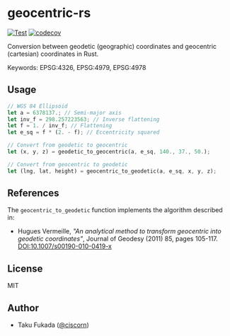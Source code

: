 # geocentric-rs

[![Test](https://github.com/MIERUNE/geocentric-rs/actions/workflows/Test.yml/badge.svg)](https://github.com/MIERUNE/geocentric-rs/actions/workflows/Test.yml)
[![codecov](https://codecov.io/gh/MIERUNE/geocentric-rs/graph/badge.svg?token=zWu8h2egPG)](https://codecov.io/gh/MIERUNE/geocentric-rs)

Conversion between geodetic (geographic) coordinates and geocentric (cartesian) coordinates in Rust.

Keywords: EPSG:4326, EPSG:4979, EPSG:4978

## Usage

```rust
// WGS 84 Ellipsoid
let a = 6378137.; // Semi-major axis
let inv_f = 298.257223563; // Inverse flattening
let f = 1. / inv_f; // Flattening
let e_sq = f * (2. - f); // Eccentricity squared

// Convert from geodetic to geocentric
let (x, y, z) = geodetic_to_geocentric(a, e_sq, 140., 37., 50.);

// Convert from geocentric to geodetic
let (lng, lat, height) = geocentric_to_geodetic(a, e_sq, x, y, z);
```

## References

The `geocentric_to_geodetic` function implements the algorithm described in:

- Hugues Vermeille, *"An analytical method to transform geocentric into geodetic coordinates"*, Journal of Geodesy (2011) 85, pages 105-117. [DOI:10.1007/s00190-010-0419-x](https://doi.org/10.1007/s00190-010-0419-x)

## License

MIT

## Author

- Taku Fukada ([@ciscorn](https://github.com/ciscorn))
